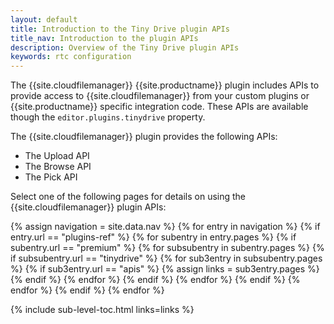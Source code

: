 ```yaml
---
layout: default
title: Introduction to the Tiny Drive plugin APIs
title_nav: Introduction to the plugin APIs
description: Overview of the Tiny Drive plugin APIs
keywords: rtc configuration
---
```


The {{site.cloudfilemanager}} {{site.productname}} plugin includes APIs to provide access to {{site.cloudfilemanager}} from your custom plugins or {{site.productname}} specific integration code. These APIs are available though the `editor.plugins.tinydrive` property.

The {{site.cloudfilemanager}} plugin provides the following APIs:

- The Upload API
- The Browse API
- The Pick API

Select one of the following pages for details on using the {{site.cloudfilemanager}} plugin APIs:

{% assign navigation = site.data.nav %}
{% for entry in navigation %}
  {% if entry.url == "plugins-ref" %}
    {% for subentry in entry.pages %}
      {% if subentry.url == "premium" %}
        {% for subsubentry in subentry.pages %}
          {% if subsubentry.url == "tinydrive" %}
            {% for sub3entry in subsubentry.pages %}
              {% if sub3entry.url == "apis" %}
                {% assign links = sub3entry.pages %}
              {% endif %}
            {% endfor %}
          {% endif %}
        {% endfor %}
      {% endif %}
    {% endfor %}
  {% endif %}
{% endfor %}

{% include sub-level-toc.html links=links %}